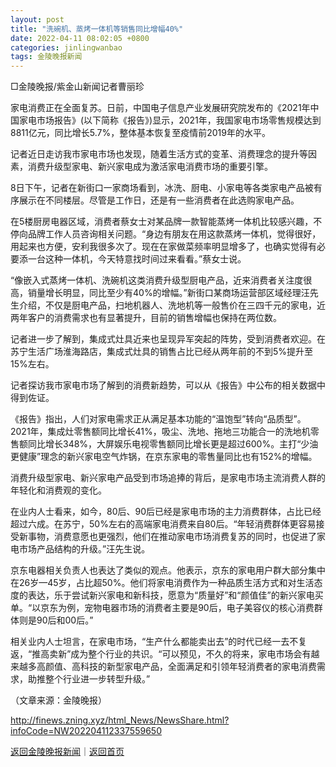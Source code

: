 ```yaml
---
layout: post
title: "洗碗机、蒸烤一体机等销售同比增幅40%"
date: 2022-04-11 08:02:05 +0800
categories: jinlingwanbao
tags: 金陵晚报新闻
---
```

<p>□金陵晚报/紫金山新闻记者曹丽珍 </p>
 <p>家电消费正在全面复苏。日前，中国电子信息产业发展研究院发布的《2021年中国家电市场报告》(以下简称《报告》)显示，2021年，我国家电市场零售规模达到8811亿元，同比增长5.7%，整体基本恢复至疫情前2019年的水平。 </p>
 <p>记者近日走访我市家电市场也发现，随着生活方式的变革、消费理念的提升等因素，消费升级型家电、新兴家电成为激活家电消费市场的重要引擎。 </p>
 <p>8日下午，记者在新街口一家商场看到，冰洗、厨电、小家电等各类家电产品被有序展示在不同楼层。尽管是工作日，还是有一些消费者在此选购家电产品。 </p>
 <p>在5楼厨房电器区域，消费者蔡女士对某品牌一款智能蒸烤一体机比较感兴趣，不停向品牌工作人员咨询相关问题。“身边有朋友在用这款蒸烤一体机，觉得很好，用起来也方便，安利我很多次了。现在在家做菜频率明显增多了，也确实觉得有必要添一台这种一体机，今天特意找时间过来看看。”蔡女士说。 </p>
 <p>“像嵌入式蒸烤一体机、洗碗机这类消费升级型厨电产品，近来消费者关注度很高，销量增长明显，同比至少有40%的增幅。”新街口某商场运营部区域经理汪先生介绍，不仅是厨电产品，扫地机器人、洗地机等一般售价在三四千元的家电，近两年客户的消费需求也有显著提升，目前的销售增幅也保持在两位数。 </p>
 <p>记者进一步了解到，集成式灶具近来也呈现异军突起的阵势，受到消费者欢迎。在苏宁生活广场淮海路店，集成式灶具的销售占比已经从两年前的不到5%提升至15%左右。 </p>
 <p>记者探访我市家电市场了解到的消费新趋势，可以从《报告》中公布的相关数据中得到佐证。 </p>
 <p>《报告》指出，人们对家电需求正从满足基本功能的“温饱型”转向“品质型”。2021年，集成灶零售额同比增长41%，吸尘、洗地、拖地三功能合一的洗地机零售额同比增长348%，大屏娱乐电视零售额同比增长更是超过600%。主打“少油更健康”理念的新兴家电空气炸锅，在京东家电的零售量同比也有152%的增幅。 </p>
 <p>消费升级型家电、新兴家电产品受到市场追捧的背后，是家电市场主流消费人群的年轻化和消费观的变化。 </p>
 <p>在业内人士看来，如今，80后、90后已经是家电市场的主力消费群体，占比已经超过六成。在苏宁，50%左右的高端家电消费来自80后。“年轻消费群体更容易接受新事物，消费意愿也更强烈，他们在推动家电市场消费复苏的同时，也促进了家电市场产品结构的升级。”汪先生说。 </p>
 <p>京东电器相关负责人也表达了类似的观点。他表示，京东的家电用户群大部分集中在26岁—45岁，占比超50%。他们将家电消费作为一种品质生活方式和对生活态度的表达，乐于尝试新兴家电和新科技，愿意为“质量好”和“颜值佳”的新兴家电买单。“以京东为例，宠物电器市场的消费者主要是90后，电子美容仪的核心消费群体则是90后和00后。” </p>
 <p>相关业内人士坦言，在家电市场，“生产什么都能卖出去”的时代已经一去不复返，“推高卖新”成为整个行业的共识。“可以预见，不久的将来，家电市场会有越来越多高颜值、高科技的新型家电产品，全面满足和引领年轻消费者的家电消费需求，助推整个行业进一步转型升级。”</p><p class="em_media">（文章来源：金陵晚报）</p>

<http://finews.zning.xyz/html_News/NewsShare.html?infoCode=NW202204112337559650>

[返回金陵晚报新闻](//finews.withounder.com/category/jinlingwanbao.html)｜[返回首页](//finews.withounder.com/)